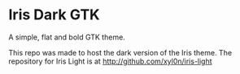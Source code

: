 Iris Dark GTK
====

A simple, flat and bold GTK theme.

This repo was made to host the dark version of the Iris theme. The repository for Iris Light is at http://github.com/xyl0n/iris-light

